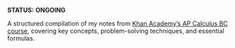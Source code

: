 **STATUS:** __ONGOING__

A structured compilation of my notes from [Khan Academy’s AP Calculus BC course](https://www.khanacademy.org/math/ap-calculus-bc), covering key concepts, problem-solving techniques, and essential formulas.